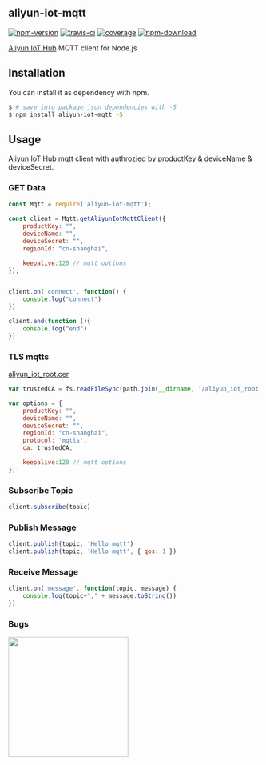 ## aliyun-iot-mqtt

[![npm-version](https://img.shields.io/npm/v/aliyun-iot-mqtt.svg)](https://npmjs.org/package/aliyun-iot-mqtt)
[![travis-ci](https://travis-ci.org/xihu-fm/aliyun-iot-mqtt.svg?branch=master)](https://travis-ci.org/xihu-fm/aliyun-iot-mqtt)
[![coverage](https://coveralls.io/repos/github/xihu-fm/aliyun-iot-mqtt/badge.svg?branch=master)](https://coveralls.io/github/xihu-fm/aliyun-iot-mqtt?branch=master)
[![npm-download](https://img.shields.io/npm/dm/aliyun-iot-mqtt.svg)](https://npmjs.org/package/aliyun-iot-mqtt)

[Aliyun IoT Hub](https://www.aliyun.com/product/iot) MQTT client for Node.js


## Installation

You can install it as dependency with npm.

```sh
$ # save into package.json dependencies with -S
$ npm install aliyun-iot-mqtt -S
```

## Usage

Aliyun IoT Hub mqtt client with authrozied by productKey & deviceName & deviceSecret.


### GET Data 

```js
const Mqtt = require('aliyun-iot-mqtt');

const client = Mqtt.getAliyunIotMqttClient({
    productKey: "",
    deviceName: "",
    deviceSecret: "",
    regionId: "cn-shanghai",

    keepalive:120 // mqtt options
});


client.on('connect', function() {
    console.log("connect")
})

client.end(function (){
    console.log("end")
})

```

### TLS mqtts
[aliyun_iot_root.cer](http://aliyun-iot.oss-cn-hangzhou.aliyuncs.com/cert_pub/root.crt)

```js
var trustedCA = fs.readFileSync(path.join(__dirname, '/aliyun_iot_root.cer'))

var options = {
    productKey: "",
    deviceName: "",
    deviceSecret: "",
    regionId: "cn-shanghai",
    protocol: 'mqtts',
    ca: trustedCA,

    keepalive:120 // mqtt options
};

```

### Subscribe Topic 

```js
client.subscribe(topic)

```
### Publish Message 

```js
client.publish(topic, 'Hello mqtt')
client.publish(topic, 'Hello mqtt', { qos: 1 })

```

### Receive Message 

```js
client.on('message', function(topic, message) {
    console.log(topic+"," + message.toString())
})

```

### Bugs

<img src='https://raw.githubusercontent.com/wongxming/dtalkNodejs/master/wongxming.jpg' width="240" height="240" />
